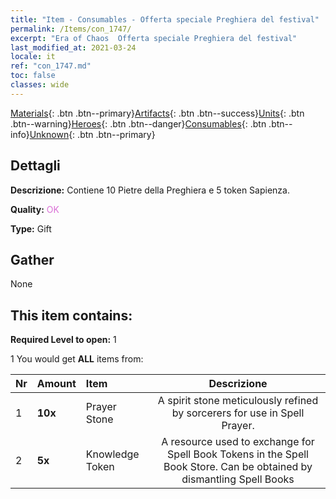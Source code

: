 ```yaml
---
title: "Item - Consumables - Offerta speciale Preghiera del festival"
permalink: /Items/con_1747/
excerpt: "Era of Chaos  Offerta speciale Preghiera del festival"
last_modified_at: 2021-03-24
locale: it
ref: "con_1747.md"
toc: false
classes: wide
---
```

 [Materials](/it/Items/){: .btn .btn--primary}[Artifacts](/it/Items/Artifacts/){: .btn .btn--success}[Units](/it/Items/Units/){: .btn .btn--warning}[Heroes](/it/Items/Heroes/){: .btn .btn--danger}[Consumables](/it/Items/Consumables/){: .btn .btn--info}[Unknown](/it/Items/Unknown/){: .btn .btn--primary}

## Dettagli
 **Descrizione:** Contiene 10 Pietre della Preghiera e 5 token Sapienza.

 **Quality:** <span style="color: #DA70D6">OK</span>

 **Type:** Gift

## Gather

  None

## This item contains:

 **Required Level to open:** 1

 1 You would get **ALL** items  from:

  | Nr | Amount |     Item    | Descrizione |
  |:---|:-------|:------------|:-----------:|
  | 1 |  **10x** | Prayer Stone | A spirit stone meticulously refined by sorcerers for use in Spell Prayer.  | 
  | 2 |  **5x** | Knowledge Token | A resource used to exchange for Spell Book Tokens in the Spell Book Store. Can be obtained by dismantling Spell Books  | 
